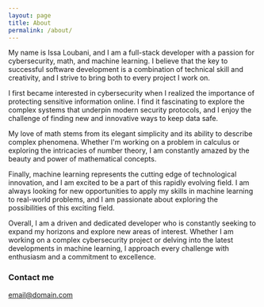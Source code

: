 ```yaml
---
layout: page
title: About
permalink: /about/
---
```


My name is Issa Loubani, and I am a full-stack developer with a passion for cybersecurity, math, and machine learning. I
believe that the key to successful software development is a combination of technical skill and creativity, and I strive
to bring both to every project I work on.

I first became interested in cybersecurity when I realized the importance of protecting sensitive information online. I
find it fascinating to explore the complex systems that underpin modern security protocols, and I enjoy the challenge of
finding new and innovative ways to keep data safe.

My love of math stems from its elegant simplicity and its ability to describe complex phenomena. Whether I'm working on
a problem in calculus or exploring the intricacies of number theory, I am constantly amazed by the beauty and power of
mathematical concepts.

Finally, machine learning represents the cutting edge of technological innovation, and I am excited to be a part of this
rapidly evolving field. I am always looking for new opportunities to apply my skills in machine learning to real-world
problems, and I am passionate about exploring the possibilities of this exciting field.

Overall, I am a driven and dedicated developer who is constantly seeking to expand my horizons and explore new areas of
interest. Whether I am working on a complex cybersecurity project or delving into the latest developments in machine
learning, I approach every challenge with enthusiasm and a commitment to excellence.

### Contact me

[email@domain.com](mailto:issa.loubani.5@gmail.com)
